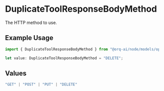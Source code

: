 # DuplicateToolResponseBodyMethod

The HTTP method to use.

## Example Usage

```typescript
import { DuplicateToolResponseBodyMethod } from "@orq-ai/node/models/operations";

let value: DuplicateToolResponseBodyMethod = "DELETE";
```

## Values

```typescript
"GET" | "POST" | "PUT" | "DELETE"
```